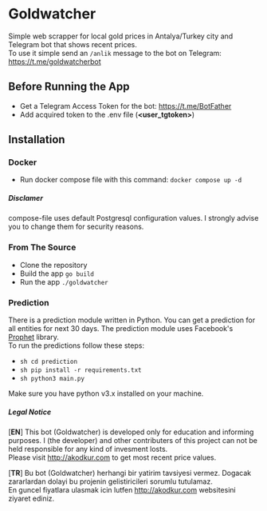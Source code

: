 # Goldwatcher

Simple web scrapper for local gold prices in Antalya/Turkey city and Telegram bot that shows recent prices. <br>
To use it simple send an `/anlik` message to the bot on Telegram: https://t.me/goldwatcherbot

## Before Running the App

- Get a Telegram Access Token for the bot: https://t.me/BotFather
- Add acquired token to the .env file (**<user_tgtoken>**)

## Installation

### Docker

- Run docker compose file with this command: `docker compose up -d`

##### Disclamer

compose-file uses default Postgresql configuration values. I strongly advise you to change them for security reasons.

### From The Source

- Clone the repository
- Build the app `go build`
- Run the app `./goldwatcher`

### Prediction

There is a prediction module written in Python. You can get a prediction for all entities for next 30 days. The prediction module uses Facebook's [Prophet](https://facebook.github.io/prophet/) library. <br>
To run the predictions follow these steps:

- `sh cd prediction`
- `sh pip install -r requirements.txt`
- `sh python3 main.py`

Make sure you have python v3.x installed on your machine.

##### Legal Notice

[**EN**] This bot (Goldwatcher) is developed only for education and informing purposes. I (the developer) and other contributers of this project can not be held responsible for any kind of invesment losts. <br>
Please visit http://akodkur.com to get most recent price values. <br>

[**TR**]
Bu bot (Goldwatcher) herhangi bir yatirim tavsiyesi vermez. Dogacak zararlardan dolayi bu projenin gelistiricileri sorumlu tutulamaz. <br>
En guncel fiyatlara ulasmak icin lutfen http://akodkur.com websitesini ziyaret ediniz.
